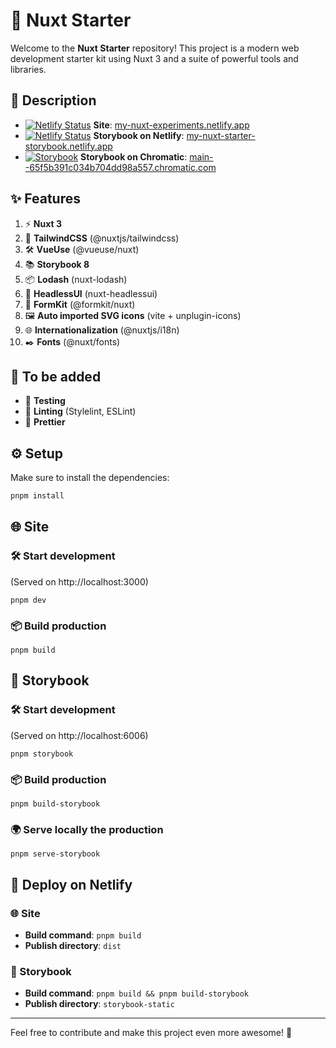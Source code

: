 # 🚀 Nuxt Starter

Welcome to the **Nuxt Starter** repository! This project is a modern web development starter kit using Nuxt 3 and a suite of powerful tools and libraries.

## 🌟 Description

- [![Netlify Status](https://api.netlify.com/api/v1/badges/4360c956-7cd2-44f1-aad8-33088c8d3637/deploy-status)](https://app.netlify.com/sites/my-nuxt-experiments/deploys) **Site**: [my-nuxt-experiments.netlify.app](https://my-nuxt-experiments.netlify.app)
- [![Netlify Status](https://api.netlify.com/api/v1/badges/4613b090-beaf-46a6-849d-bee5a39deeb9/deploy-status)](https://app.netlify.com/sites/my-nuxt-starter-storybook/deploys) **Storybook on Netlify**: [my-nuxt-starter-storybook.netlify.app](https://my-nuxt-starter-storybook.netlify.app)
- [![Storybook](https://cdn.jsdelivr.net/gh/storybookjs/brand@main/badge/badge-storybook.svg)](https://main--65f5b391c034b704dd98a557.chromatic.com) **Storybook on Chromatic**: [main--65f5b391c034b704dd98a557.chromatic.com](https://main--65f5b391c034b704dd98a557.chromatic.com)

## ✨ Features

1. ⚡ **Nuxt 3**
2. 🎨 **TailwindCSS** (@nuxtjs/tailwindcss)
3. 🛠️ **VueUse** (@vueuse/nuxt)
4. 📚 **Storybook 8**
5. 📦 **Lodash** (nuxt-lodash)
6. 🧩 **HeadlessUI** (nuxt-headlessui)
7. 📑 **FormKit** (@formkit/nuxt)
8. 🖼️ **Auto imported SVG icons** (vite + unplugin-icons)
9. 🌐 **Internationalization** (@nuxtjs/i18n)
10. ✒️ **Fonts** (@nuxt/fonts)

## 📝 To be added

- 🧪 **Testing**
- 🧹 **Linting** (Stylelint, ESLint)
- 💅 **Prettier**

## ⚙️ Setup

Make sure to install the dependencies:

```bash
pnpm install
```

## 🌐 Site

### 🛠️ Start development

(Served on http://localhost:3000)

    pnpm dev

### 📦 Build production

    pnpm build

## 📖 Storybook

### 🛠️ Start development

(Served on http://localhost:6006)

    pnpm storybook

### 📦 Build production

    pnpm build-storybook

### 🌍 Serve locally the production

    pnpm serve-storybook

## 🚀 Deploy on Netlify

### 🌐 Site

- **Build command**: `pnpm build`
- **Publish directory**: `dist`

### 📖 Storybook

- **Build command**: `pnpm build && pnpm build-storybook`
- **Publish directory**: `storybook-static`

---

Feel free to contribute and make this project even more awesome! 🎉
